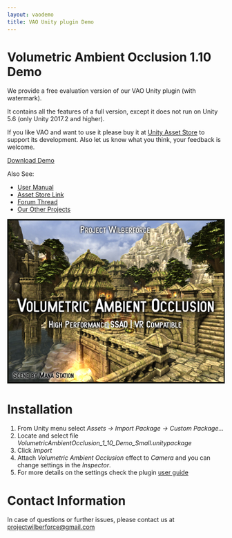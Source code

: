 ```yaml
---
layout: vaodemo
title: VAO Unity plugin Demo
---
```


# Volumetric Ambient Occlusion 1.10 Demo

<!--
**[2017/07/11] UPDATED** *to version 1.8 (Fixed jaggy edges in single pass stereo, improved compatibility with Unity 2017)*

**[2017/18/8] UPDATED** *to version 1.7 (Improved visual quality, radius limits controls + Unity integration bugfixes)*

**[2017/19/4] UPDATED** *to version 1.6.1 (Fixed flickering and loss of detail bugs, fixed undo command)*

**[2017/23/3] UPDATED** *to version 1.6 (Command buffer implementation, Unity Post-process stack compatibility, Customizable Blur)*

**[2017/3/3] UPDATED** *to version 1.5 (Performance optimizations - adaptive sampling and downsampled pre-pass)*

**[2017/5/2] UPDATED** *to version 1.4.1 (Single Pass Stereo Rendering support for VR)*

-->

We provide a free evaluation version of our VAO Unity plugin (with watermark).

It contains all the features of a full version, except it does not run on Unity 5.6 (only Unity 2017.2 and higher).

If you like VAO and want to use it please buy it at [Unity Asset Store](http://u3d.as/xzs) to support its development. Also let us know what you think, your feedback is welcome.

<a href="https://projectwilberforce.github.io/vaodemo/VolumetricAmbientOcclusion_1_10_Demo_Small.unitypackage" class="downloadbtn">Download Demo</a>

<!--
<a href="https://projectwilberforce.github.io/vaodemo/VolumetricAmbientOcclusion_1_8_Demo_Small.zip">Download Demo without sample scene (smaller and faster import)</a>
-->

Also See:

 - [User Manual](https://projectwilberforce.github.io/vaomanual)
 - [Asset Store Link](http://u3d.as/xzs)
 - [Forum Thread](http://forum.unity3d.com/threads/volumetric-ambient-occlusion-image-effect.428426/)
 - [Our Other Projects](https://www.assetstore.unity3d.com/en/#!/search/page=1/sortby=popularity/query=publisher:22764)

![](vao_1_9.jpg)


# Installation

1. From Unity menu select *Assets -> Import Package -> Custom Package...*
2. Locate and select file *VolumetricAmbientOcclusion_1_10_Demo_Small.unitypackage*  
3. Click *Import*   
5. Attach *Volumetric Ambient Occlusion* effect to *Camera* and you can change settings in the *Inspector*.
6. For more details on the settings check the plugin [user guide](/vaomanual)

# Contact Information
In case of questions or further issues, please contact us at <projectwilberforce@gmail.com>

